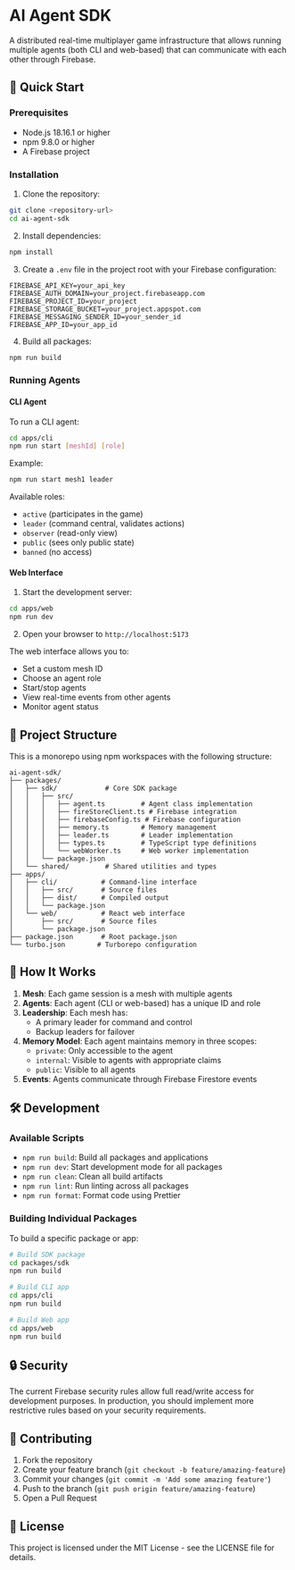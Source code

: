 # AI Agent SDK

A distributed real-time multiplayer game infrastructure that allows running multiple agents (both CLI and web-based) that can communicate with each other through Firebase.

## 🚀 Quick Start

### Prerequisites

- Node.js 18.16.1 or higher
- npm 9.8.0 or higher
- A Firebase project

### Installation

1. Clone the repository:
```bash
git clone <repository-url>
cd ai-agent-sdk
```

2. Install dependencies:
```bash
npm install
```

3. Create a `.env` file in the project root with your Firebase configuration:
```env
FIREBASE_API_KEY=your_api_key
FIREBASE_AUTH_DOMAIN=your_project.firebaseapp.com
FIREBASE_PROJECT_ID=your_project
FIREBASE_STORAGE_BUCKET=your_project.appspot.com
FIREBASE_MESSAGING_SENDER_ID=your_sender_id
FIREBASE_APP_ID=your_app_id
```

4. Build all packages:
```bash
npm run build
```

### Running Agents

#### CLI Agent

To run a CLI agent:
```bash
cd apps/cli
npm run start [meshId] [role]
```

Example:
```bash
npm run start mesh1 leader
```

Available roles:
- `active` (participates in the game)
- `leader` (command central, validates actions)
- `observer` (read-only view)
- `public` (sees only public state)
- `banned` (no access)

#### Web Interface

1. Start the development server:
```bash
cd apps/web
npm run dev
```

2. Open your browser to `http://localhost:5173`

The web interface allows you to:
- Set a custom mesh ID
- Choose an agent role
- Start/stop agents
- View real-time events from other agents
- Monitor agent status

## 🔧 Project Structure

This is a monorepo using npm workspaces with the following structure:

```
ai-agent-sdk/
├── packages/
│   ├── sdk/            # Core SDK package
│   │   ├── src/
│   │   │   ├── agent.ts         # Agent class implementation
│   │   │   ├── fireStoreClient.ts # Firebase integration
│   │   │   ├── firebaseConfig.ts # Firebase configuration
│   │   │   ├── memory.ts        # Memory management
│   │   │   ├── leader.ts        # Leader implementation
│   │   │   ├── types.ts         # TypeScript type definitions
│   │   │   └── webWorker.ts     # Web worker implementation
│   │   └── package.json
│   └── shared/         # Shared utilities and types
├── apps/
│   ├── cli/           # Command-line interface
│   │   ├── src/       # Source files
│   │   ├── dist/      # Compiled output
│   │   └── package.json
│   └── web/           # React web interface
│       ├── src/       # Source files
│       └── package.json
├── package.json       # Root package.json
└── turbo.json        # Turborepo configuration
```

## 🔄 How It Works

1. **Mesh**: Each game session is a mesh with multiple agents
2. **Agents**: Each agent (CLI or web-based) has a unique ID and role
3. **Leadership**: Each mesh has:
   - A primary leader for command and control
   - Backup leaders for failover
4. **Memory Model**: Each agent maintains memory in three scopes:
   - `private`: Only accessible to the agent
   - `internal`: Visible to agents with appropriate claims
   - `public`: Visible to all agents
5. **Events**: Agents communicate through Firebase Firestore events

## 🛠️ Development

### Available Scripts

- `npm run build`: Build all packages and applications
- `npm run dev`: Start development mode for all packages
- `npm run clean`: Clean all build artifacts
- `npm run lint`: Run linting across all packages
- `npm run format`: Format code using Prettier

### Building Individual Packages

To build a specific package or app:
```bash
# Build SDK package
cd packages/sdk
npm run build

# Build CLI app
cd apps/cli
npm run build

# Build Web app
cd apps/web
npm run build
```

## 🔒 Security

The current Firebase security rules allow full read/write access for development purposes. In production, you should implement more restrictive rules based on your security requirements.

## 🤝 Contributing

1. Fork the repository
2. Create your feature branch (`git checkout -b feature/amazing-feature`)
3. Commit your changes (`git commit -m 'Add some amazing feature'`)
4. Push to the branch (`git push origin feature/amazing-feature`)
5. Open a Pull Request

## 📝 License

This project is licensed under the MIT License - see the LICENSE file for details. 